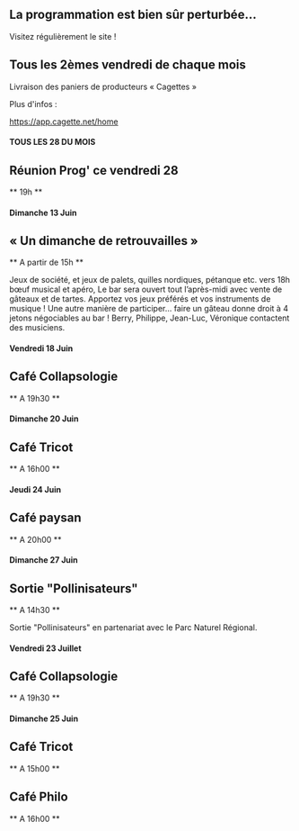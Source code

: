 

<!-- Exemple:

#### mardi 10 mars
## Café Oc.
** A partir de 18h30 **  
Où l'on partage <del>un bon repas à 8 €</del> tout en bavardant en occitan...   
__En auberge espagnole ! ! !__  
Chasdun pòrta son minjat e n'um boira tot aquò. Chacun apporte son repas et on mélange le tout. 
 [>>>> SOYEZ BENEVOLE,CLIQUEZ ICI<<<](http://www.date.marsnet.org/zqqlm9esy2sd2tfo)

fin exemple -->


## La programmation est bien sûr perturbée...
Visitez régulièrement le site !


## Tous les 2èmes vendredi de chaque mois
Livraison des paniers de producteurs « Cagettes »

Plus d'infos :

https://app.cagette.net/home


#### TOUS LES 28 DU MOIS

## Réunion Prog' ce vendredi 28
** 19h **


#### Dimanche 13 Juin

## « Un dimanche de retrouvailles »
** A partir de 15h ** 

Jeux de société, et jeux de palets, quilles nordiques, pétanque etc.
vers 18h bœuf musical et apéro,
Le bar sera ouvert tout l’après-midi avec vente de gâteaux et de tartes.
Apportez vos jeux préférés et vos instruments de musique ! Une autre manière de participer… faire un gâteau donne droit à 4 jetons négociables au bar !
Berry, Philippe, Jean-Luc, Véronique contactent des musiciens.


#### Vendredi 18 Juin

## Café Collapsologie
** A 19h30 ** 

#### Dimanche 20 Juin

## Café Tricot
** A 16h00 ** 

#### Jeudi 24 Juin

## Café paysan
** A 20h00 **

#### Dimanche 27 Juin

## Sortie "Pollinisateurs"
** A 14h30 **

Sortie "Pollinisateurs" en partenariat avec le Parc Naturel Régional.

#### Vendredi 23 Juillet

## Café Collapsologie
** A 19h30 **

#### Dimanche 25 Juin

## Café Tricot
** A 15h00 **

## Café Philo
** A 16h00 **





